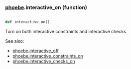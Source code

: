 ### [phoebe](phoebe.md).interactive_on (function)


```py

def interactive_on()

```



Turn on both interactive constraints and interactive checks

See also:
* [phoebe.interactive_off](phoebe.interactive_off.md)
* [phoebe.interactive_constraints_on](phoebe.interactive_constraints_on.md)
* [phoebe.interactive_checks_on](phoebe.interactive_checks_on.md)

